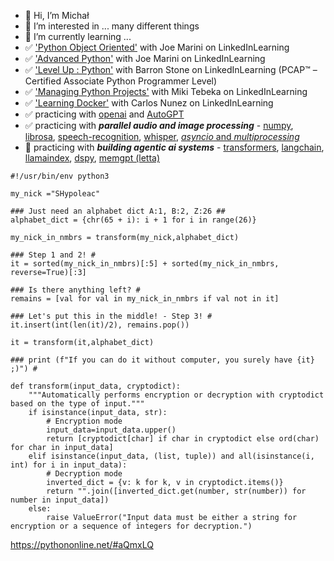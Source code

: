- 👋 Hi, I’m Michał
- 👀 I’m interested in ... many different things
- 🌱 I’m currently learning ...
- ✅️ ['Python Object Oriented'](https://github.com/LinkedInLearning/python-object-oriented-programming-4413110) with Joe Marini on LinkedInLearning
- ✅️ ['Advanced Python'](https://github.com/LinkedInLearning/advanced-python-3912165) with Joe Marini on LinkedInLearning
- ✅️ ['Level Up : Python'](https://github.com/LinkedInLearning/level-up-python-3210418) with Barron Stone on LinkedInLearning (PCAP™ – Certified Associate Python Programmer Level)
- ✅️ ['Managing Python Projects'](https://www.linkedin.com/learning/managing-python-projects) with Miki Tebeka on LinkedInLearning
- ✅️ ['Learning Docker'](https://www.linkedin.com/learning/learning-docker-17236240) with Carlos Nunez on LinkedInLearning
- ✅️ practicing with [openai](https://github.com/openai/openai-python) and [AutoGPT](https://github.com/Significant-Gravitas/AutoGPT)
- ✅️ practicing with _**parallel audio and image processing**_ - [numpy](https://github.com/numpy/numpy), [librosa](https://github.com/librosa/librosa), [speech-recognition](https://github.com/Uberi/speech_recognition), [whisper](https://github.com/SYSTRAN/faster-whisper), [_asyncio_ and _multiprocessing_](https://docs.python.org/3/library/multiprocessing.html)
- 🔶️ practicing with _**building agentic ai systems**_ - [transformers](https://github.com/huggingface/transformers), [langchain](https://github.com/langchain-ai/langchain), [llamaindex](https://github.com/run-llama/llama_index), [dspy](https://github.com/stanfordnlp/dspy), [memgpt (letta)](https://github.com/letta-ai/letta)

```
#!/usr/bin/env python3

my_nick ="SHypoleac"

### Just need an alphabet dict A:1, B:2, Z:26 ##
alphabet_dict = {chr(65 + i): i + 1 for i in range(26)} 

my_nick_in_nmbrs = transform(my_nick,alphabet_dict)

### Step 1 and 2! #
it = sorted(my_nick_in_nmbrs)[:5] + sorted(my_nick_in_nmbrs, reverse=True)[:3]

### Is there anything left? #
remains = [val for val in my_nick_in_nmbrs if val not in it]

### Let's put this in the middle! - Step 3! #
it.insert(int(len(it)/2), remains.pop())                          
  
it = transform(it,alphabet_dict)

### print (f"If you can do it without computer, you surely have {it} ;)") #

```
```
def transform(input_data, cryptodict):
	"""Automatically performs encryption or decryption with cryptodict based on the type of input."""
	if isinstance(input_data, str):
		# Encryption mode
		input_data=input_data.upper()
		return [cryptodict[char] if char in cryptodict else ord(char) for char in input_data]
	elif isinstance(input_data, (list, tuple)) and all(isinstance(i, int) for i in input_data):
		# Decryption mode
		inverted_dict = {v: k for k, v in cryptodict.items()}
		return "".join([inverted_dict.get(number, str(number)) for number in input_data])
	else:
		raise ValueError("Input data must be either a string for encryption or a sequence of integers for decryption.")
```
https://pythononline.net/#aQmxLQ


<!---
SHypoleac/SHypoleac is a ✨ special ✨ repository because its `README.md` (this file) appears on your GitHub profile.
You can click the Preview link to take a look at your changes.
--->
